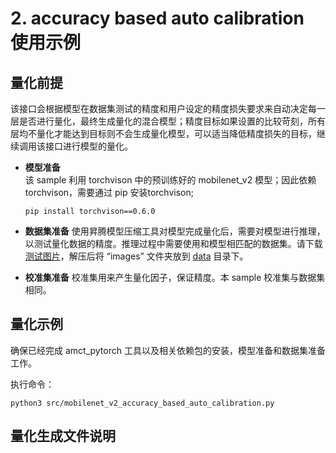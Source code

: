 # 2. accuracy based auto calibration 使用示例
## 量化前提
该接口会根据模型在数据集测试的精度和用户设定的精度损失要求来自动决定每一层是否进行量化，最终生成量化的混合模型；精度目标如果设置的比较苛刻，所有层均不量化才能达到目标则不会生成量化模型，可以适当降低精度损失的目标，继续调用该接口进行模型的量化。


+ **模型准备**  
  该 sample 利用 torchvison 中的预训练好的 mobilenet_v2 模型；因此依赖 torchvison，需要通过 pip 安装torchvison;

  `pip install torchvison==0.6.0`

+ **数据集准备**
  使用昇腾模型压缩工具对模型完成量化后，需要对模型进行推理，以测试量化数据的精度。推理过程中需要使用和模型相匹配的数据集。请下载[测试图片](https://modelzoo-train-atc.obs.cn-north-4.myhuaweicloud.com/003_Atc_Models/AE/ATC%20Model/resnet-101_nuq/images.zip)，解压后将 “images” 文件夹放到 [data](./data/) 目录下。

+ **校准集准备**
  校准集用来产生量化因子，保证精度。本 sample 校准集与数据集相同。


## 量化示例

确保已经完成 amct_pytorch 工具以及相关依赖包的安装，模型准备和数据集准备工作。

执行命令：

`python3 src/mobilenet_v2_accuracy_based_auto_calibration.py`

## 量化生成文件说明

